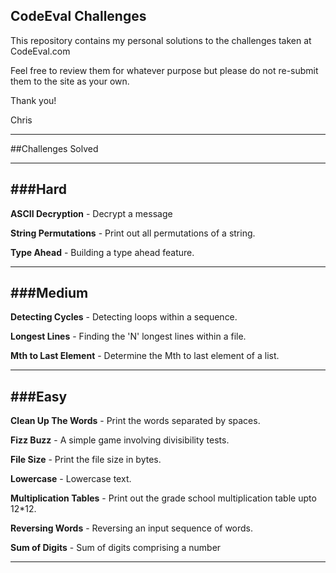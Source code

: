 CodeEval Challenges
-------------------
This repository contains my personal solutions to the challenges taken at CodeEval.com

Feel free to review them for whatever purpose but please do not re-submit them to the site as your own.

Thank you!

Chris

---
##Challenges Solved

---
###Hard
---
**ASCII Decryption** - Decrypt a message

**String Permutations** - Print out all permutations of a string.

**Type Ahead** - Building a type ahead feature.

---
###Medium
---
**Detecting Cycles** - Detecting loops within a sequence.

**Longest Lines** - Finding the 'N' longest lines within a file.

**Mth to Last Element** - Determine the Mth to last element of a list.

---
###Easy
---
**Clean Up The Words** - Print the words separated by spaces.

**Fizz Buzz** - A simple game involving divisibility tests.

**File Size** - Print the file size in bytes.

**Lowercase** - Lowercase text.

**Multiplication Tables** - Print out the grade school multiplication table upto 12*12.

**Reversing Words** - Reversing an input sequence of words.

**Sum of Digits** - Sum of digits comprising a number

---
